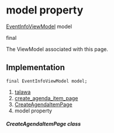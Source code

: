 
<div>

# model property

</div>


[EventInfoViewModel](../../view_model_after_auth_view_models_event_view_models_event_info_view_model/EventInfoViewModel-class.html)
model


final




The ViewModel associated with this page.



## Implementation

``` language-dart
final EventInfoViewModel model;
```







1.  [talawa](../../index.html)
2.  [create_agenda_item_page](../../views_after_auth_screens_events_create_agenda_item_page/)
3.  [CreateAgendaItemPage](../../views_after_auth_screens_events_create_agenda_item_page/CreateAgendaItemPage-class.html)
4.  model property

##### CreateAgendaItemPage class







